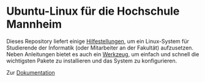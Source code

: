 # Ubuntu-Linux für die Hochschule Mannheim

Dieses Repository liefert einige [Hilfestellungen](doc/readme.md), um ein Linux-System für Studierende der Informatik (oder Mitarbeiter an der Fakultät) aufzusetzen. Neben Anleitungen bietet es auch ein [Werkzeug](doc/installation-packages.md), um einfach und schnell die wichtigsten Pakete zu installieren und das System zu konfigurieren.

Zur [Dokumentation](doc/readme.md)
